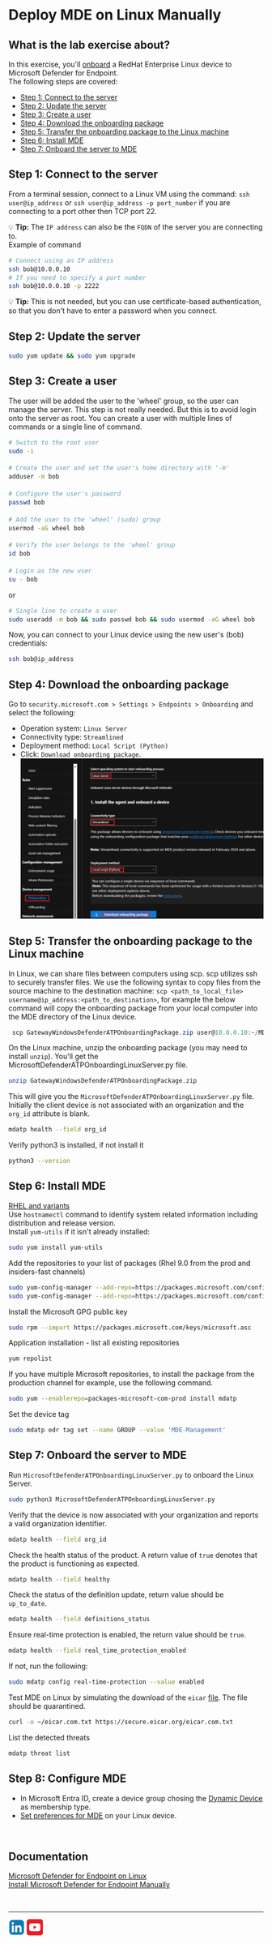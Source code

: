 # Deploy MDE on Linux Manually

## What is the lab exercise about?
In this exercise, you'll [onboard](https://learn.microsoft.com/en-us/defender-endpoint/linux-install-manually) a RedHat Enterprise Linux device to Microsoft Defender for Endpoint.<br> 
The following steps are covered:
- [Step 1: Connect to the server](https://github.com/coullessi/Microsoft-Defender-for-Endpoint/blob/main/Platforms/Linux/ManualOnboarding/README.md#step-1-connect-to-the-server)
- [Step 2: Update the server](https://github.com/coullessi/Microsoft-Defender-for-Endpoint/blob/main/Platforms/Linux/ManualOnboarding/README.md#step-2-update-the-server)
- [Step 3: Create a user](https://github.com/coullessi/Microsoft-Defender-for-Endpoint/blob/main/Platforms/Linux/ManualOnboarding/README.md#step-3-create-a-user)
- [Step 4: Download the onboarding package](https://github.com/coullessi/Microsoft-Defender-for-Endpoint/blob/main/Platforms/Linux/ManualOnboarding/README.md#step-4-download-the-onboarding-package)
- [Step 5: Transfer the onboarding package to the Linux machine](https://github.com/coullessi/Microsoft-Defender-for-Endpoint/blob/main/Platforms/Linux/ManualOnboarding/README.md#step-5-transfer-the-onboarding-package-to-the-linux-machine)
- [Step 6: Install MDE](https://github.com/coullessi/Microsoft-Defender-for-Endpoint/blob/main/Platforms/Linux/ManualOnboarding/README.md#step-6-install-mde)
- [Step 7: Onboard the server to MDE](https://github.com/coullessi/Microsoft-Defender-for-Endpoint/blob/main/Platforms/Linux/ManualOnboarding/README.md#step-7-onboard-the-server-to-mde)

## Step 1: Connect to the server
From a terminal session, connect to a Linux VM using the command: ```ssh user@ip_address``` or ```ssh user@ip_address -p port_number``` if you are connecting to a port other then TCP port 22.<br>

:bulb: **Tip:** The ```IP address``` can also be the ```FQDN``` of the server you are connecting to.<br>
Example of command
```bash
# Connect using an IP address
ssh bob@10.0.0.10
# If you need to specify a port number
ssh bob@10.0.0.10 -p 2222
```
:bulb: **Tip:** This is not needed, but you can use certificate-based authentication, so that you don't have to enter a password when you connect.
  

## Step 2: Update the server
```bash
sudo yum update && sudo yum upgrade
```

## Step 3: Create a user 
The user will be added the user to the 'wheel' group, so the user can manage the server. This step is not really needed. But this is to avoid login onto the server as root. You can create a user with multiple lines of commands or a single line of command.

```bash
# Switch to the root user
sudo -i

# Create the user and set the user's home directory with '-m'
adduser -m bob

# Configure the user's password
passwd bob

# Add the user to the 'wheel' (sudo) group
usermod -aG wheel bob

# Verify the user belongs to the 'wheel' group
id bob

# Login as the new user
su - bob
```
or

 ```bash
 # Single line to create a user
 sudo useradd -m bob && sudo passwd bob && sudo usermod -aG wheel bob
 ```
Now, you can connect to your Linux device using the new user's (bob) credentials:
```bash
ssh bob@ip_address
```

## Step 4: Download the onboarding package
Go to ```security.microsoft.com > Settings > Endpoints > Onboarding``` and select the following:
- Operation system: ```Linux Server```
- Connectivity type: ```Streamlined```
- Deployment method: ```Local Script (Python)```
- Click: ```Download onboarding package```.<br>
![download_package](./Assets/Pictures//download_package.png)


## Step 5: Transfer the onboarding package to the Linux machine 
In Linux, we can share files between computers using scp. scp utilizes ssh to securely transfer files. We use the following syntax to copy files from the source machine to the destination machine: ```scp <path_to_local_file> username@ip_address:<path_to_destination>```, for example the below command will copy the onboarding package from your local computer into the MDE directory of the Linux device.
```PowerShell
 scp GatewayWindowsDefenderATPOnboardingPackage.zip user@10.0.0.10:~/MDE
```  

On the Linux machine, unzip the onboarding package (you may need to install ```unzip```). You'll get the MicrosoftDefenderATPOnboardingLinuxServer.py file.
```bash
unzip GatewayWindowsDefenderATPOnboardingPackage.zip
```
This will give you the ```MicrosoftDefenderATPOnboardingLinuxServer.py``` file.<br>
Initially the client device is not associated with an organization and the ```org_id``` attribute is blank.
```bash
mdatp health --field org_id
``` 

Verify python3 is installed, if not install it
```bash
python3 --version
```

## Step 6: Install MDE
[RHEL and variants](https://learn.microsoft.com/en-us/microsoft-365/security/defender-endpoint/linux-install-manually?view=o365-worldwide#rhel-and-variants-centos-fedora-oracle-linux-amazon-linux-2-rocky-and-alma)<br>
Use ```hostnamectl``` command to identify system related information including distribution and release version.<br>
Install ```yum-utils``` if it isn't already installed: 
```bash
sudo yum install yum-utils
```
Add the repositories to your list of packages (Rhel 9.0 from the prod and insiders-fast channels)
```bash
sudo yum-config-manager --add-repo=https://packages.microsoft.com/config/rhel/9.0/prod.repo
sudo yum-config-manager --add-repo=https://packages.microsoft.com/config/rhel/9.0/insiders-fast.repo
```
Install the Microsoft GPG public key
```bash
sudo rpm --import https://packages.microsoft.com/keys/microsoft.asc
```
Application installation - list all existing repositories
```bash
yum repolist
```
 If you have multiple Microsoft repositories, to install the package from the production channel for example, use the following command.
 ```bash 
 sudo yum --enablerepo=packages-microsoft-com-prod install mdatp
 ```
 Set the device tag
 ```bash
 sudo mdatp edr tag set --name GROUP --value 'MDE-Management'
 ```        

## Step 7: Onboard the server to MDE
Run ```MicrosoftDefenderATPOnboardingLinuxServer.py``` to onboard the Linux Server.
```bash
sudo python3 MicrosoftDefenderATPOnboardingLinuxServer.py
```
 Verify that the device is now associated with your organization and reports a valid organization identifier.
```bash
mdatp health --field org_id
```
Check the health status of the product. A return value of ```true``` denotes that the product is functioning as expected.
```bash
mdatp health --field healthy
```    
Check the status of the definition update, return value should be ```up_to_date```.
```bash
mdatp health --field definitions_status
```
Ensure real-time protection is enabled, the return value should be ```true```.
```bash
mdatp health --field real_time_protection_enabled
```
If not, run the following: 
```bash
sudo mdatp config real-time-protection --value enabled
```
Test MDE on Linux by simulating the download of the ```eicar``` [file](https://www.eicar.org/download-anti-malware-testfile/). The file should be quarantined.
```bash
curl -o ~/eicar.com.txt https://secure.eicar.org/eicar.com.txt
```
List the detected threats
```bash
mdatp threat list
``` 

## Step 8: Configure MDE
- In Microsoft Entra ID, create a device group chosing the [Dynamic Device](https://learn.microsoft.com/en-us/entra/identity/users/groups-dynamic-membership#rules-for-devices) as membership type. 
- [Set preferences for MDE](https://learn.microsoft.com/en-us/defender-endpoint/linux-preferences) on your Linux device.

<br>

## Documentation
[Microsoft Defender for Endpoint on Linux](https://learn.microsoft.com/en-us/defender-endpoint/microsoft-defender-endpoint-linux)<br>
[Install Microsoft Defender for Endpoint Manually](https://learn.microsoft.com/en-us/defender-endpoint/linux-install-manually)

<br>
<hr>

[![LinkeIn](../../../Assets/Pictures/LinkeIn.png)](https://www.linkedin.com/in/c-lessi/)
[![YouTube](../../../Assets/Pictures/YouTube.png)](https://www.youtube.com/channel/UCk8wUhDaJ6pnP_1G5ugrQ1A)